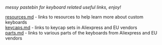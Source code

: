 *messy pastebin for keyboard related useful links, enjoy!*  

[resources.md](resources.md) - links to resources to help learn more about custom keyboards  
[keycaps.md](keycaps.md) - links to keycap sets in Aliexpress and EU vendors  
[parts.md](parts.md) - links to various parts of the keyboards from Aliexpress and EU vendors  
